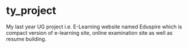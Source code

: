 # ty_project
My last year UG project i.e. E-Learning website named Eduspire which is compact version of  e-learning site, online examination site as well as resume building.
